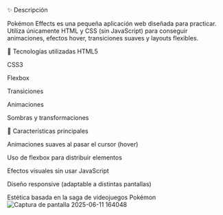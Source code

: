 ✨ Descripción

Pokémon Effects es una pequeña aplicación web diseñada para practicar. Utiliza únicamente HTML y CSS (sin JavaScript) para conseguir animaciones, efectos hover, transiciones suaves y layouts flexibles.

🧰 Tecnologías utilizadas
HTML5

CSS3

Flexbox

Transiciones

Animaciones

Sombras y transformaciones

🎨 Características principales

Animaciones suaves al pasar el cursor (hover)

Uso de flexbox para distribuir elementos

Efectos visuales sin usar JavaScript

Diseño responsive (adaptable a distintas pantallas)

Estética basada en la saga de videojuegos Pokémon
![Captura de pantalla 2025-06-11 164048](https://github.com/user-attachments/assets/4174794b-3ea4-4705-b34e-905f4e62fa70)
